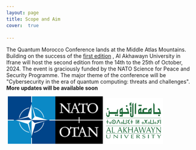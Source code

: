 ```yaml
---
layout: page
title: Scope and Aim
cover:  true 

---
```

The Quantum Morocco Conference lands at the Middle Atlas Mountains. Building on the success of the <a href="https://quantummorocco.com/1edition/" target="_blank">first edition</a>
, Al Akhawayn University in Ifrane will host the second edition from the 14th to the 25th of October, 2024. The event is graciously funded by the NATO Science for Peace and Security Programme. The major theme of the conference will be "Cybersecurity in the era of quantum computing: threats and challenges". **More updates will be available soon**

![]() <img src="/assets/img/nato.png"  width="50%"> ![]() <img src="/assets/img/aui.png"  width="30%">



